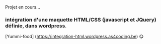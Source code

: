Projet en cours...
 ### intégration d'une maquette HTML/CSS (javascript et JQuery) définie, dans wordpress.

[Yummi-food] (https://integration-html.wordpress.as4coding.be)
:yum: